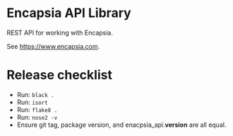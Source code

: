 # Encapsia API Library

REST API for working with Encapsia.

See https://www.encapsia.com.

# Release checklist

* Run: `black .`
* Run: `isort`
* Run: `flake8 .`
* Run: `nose2 -v`
* Ensure git tag, package version, and enacpsia_api.__version__ are all equal.
